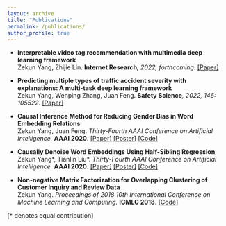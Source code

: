 ```yaml
---
layout: archive
title: "Publications"
permalink: /publications/
author_profile: true
---
```


* <b>Interpretable video tag recommendation with multimedia deep learning framework</b><br>
Zekun Yang, Zhijie Lin.
<b>Internet Research</b><i>, 2022, forthcoming</i>.
[[Paper]](https://www.emerald.com/insight/content/doi/10.1108/INTR-08-2020-0471/full/html?casa_token=fKeHNSGMkewAAAAA:47ZJGZN0GZuvf2FMK5uPZNl05hmcSHo6Nn4CWqQdZbc5C5KxiE2z69dVBi7EIfucadpwIoLnkSBWzzKoSeLYC0Q88jQN45NXcPoPkQL3rm5fkSMDnFlb)


* <b>Predicting multiple types of traffic accident severity with explanations: A multi-task deep learning framework</b><br>
Zekun Yang, Wenping Zhang, Juan Feng.
<b>Safety Science</b><i>, 2022, 146: 105522</i>.
[[Paper]](https://www.sciencedirect.com/science/article/pii/S0925753521003659?casa_token=SjBxd8JohwYAAAAA:Q92pn1SISV0-mhvjnBAyVeqn-xsKFxUDt5ZnpVQrkaa4sE4JRkntitiQW_zo2kK-a462T_fbrg)



* <b>Causal Inference Method for Reducing Gender Bias in Word Embedding Relations</b><br>
Zekun Yang, Juan Feng.
<i>Thirty-Fourth AAAI Conference on Artificial Intelligence.</i> <b>AAAI 2020</b>.
[[Paper]](https://aaai.org/ojs/index.php/AAAI/article/view/6486/6342) [[Poster]](http://zekunyang.com/files/aaai_paper_3321_poster_ZYang.pdf) [[Code]](https://github.com/KunkunYang/GenderBiasHSR)

* <b>Causally Denoise Word Embeddings Using Half-Sibling Regression</b><br>
Zekun Yang\*, Tianlin Liu\*.
<i>Thirty-Fourth AAAI Conference on Artificial Intelligence.</i> <b>AAAI 2020</b>.
[[Paper]](https://aaai.org/ojs/index.php/AAAI/article/view/6485/6341) [[Poster]](http://zekunyang.com/files/aaai_paper_3106_poster_ZYang.pdf) [[Code]](https://github.com/KunkunYang/denoiseHSR-AAAI)

* <b>Non-negative Matrix Factorization for Overlapping Clustering of Customer Inquiry and Review Data</b><br>
Zekun Yang.
<i>Proceedings of 2018 10th International Conference on Machine Learning and Computing.</i> <b>ICMLC 2018</b>.
[[Code]](https://github.com/KunkunYang/master_project_code)


[\* denotes equal contribution]

